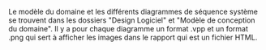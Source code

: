 Le modèle du domaine et les différents diagrammes de séquence
système se trouvent dans les dossiers "Design Logiciel" et "Modèle de 
conception du domaine".
Il y a pour chaque diagramme un format .vpp et un format .png qui sert
à afficher les images dans le rapport qui est un fichier HTML.